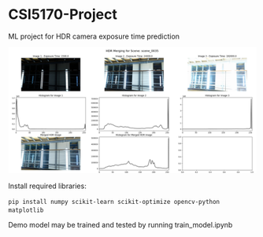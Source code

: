# CSI5170-Project
ML project for HDR camera exposure time prediction

![image](./media/Figure_1.png)

Install required libraries:

`pip install numpy scikit-learn scikit-optimize opencv-python matplotlib`

Demo model may be trained and tested by running train_model.ipynb